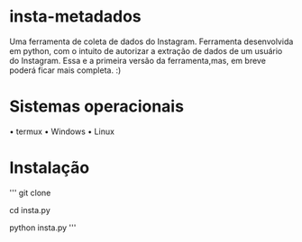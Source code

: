 # insta-metadados

Uma ferramenta de coleta de dados do Instagram.
Ferramenta desenvolvida em python, com o intuito de autorizar a     extração de dados de um usuário do Instagram. Essa e a primeira versão da ferramenta,mas, em breve poderá ficar mais completa.  :)

# Sistemas operacionais 

• termux 
• Windows 
• Linux 

# Instalação 
'''
git clone 

cd insta.py

python insta.py
'''

